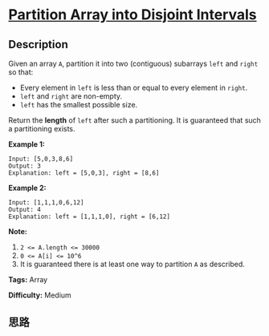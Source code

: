 # [Partition Array into Disjoint Intervals][title]

## Description

Given an array `A`, partition it into two (contiguous) subarrays `left` and
`right` so that:

  * Every element in `left` is less than or equal to every element in `right`.
  * `left` and `right` are non-empty.
  * `left` has the smallest possible size.

Return the **length** of `left` after such a partitioning.  It is guaranteed
that such a partitioning exists.



**Example 1:**
            Input: [5,0,3,8,6]    Output: 3    Explanation: left = [5,0,3], right = [8,6]    

**Example 2:**
            Input: [1,1,1,0,6,12]    Output: 4    Explanation: left = [1,1,1,0], right = [6,12]    



**Note:**

  1. `2 <= A.length <= 30000`
  2. `0 <= A[i] <= 10^6`
  3. It is guaranteed there is at least one way to partition `A` as described.




**Tags:** Array

**Difficulty:** Medium

## 思路

[title]: https://leetcode.com/problems/partition-array-into-disjoint-intervals
